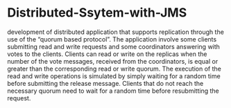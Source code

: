# Distributed-Ssytem-with-JMS
development of distributed application that supports replication through the use of the “quorum based protocol”.
The application involve some clients submitting read and write requests and some coordinators answering with votes to the clients.
Clients can read or write on the replicas when the number of the vote messages, received from the coordinators, is equal or greater than the corresponding read or write quorum.
The execution of the read and write operations is simulated by simply waiting for a random time before submitting the release message.
Clients that do not reach the necessary quorum need to wait for a random time before resubmitting the request.
